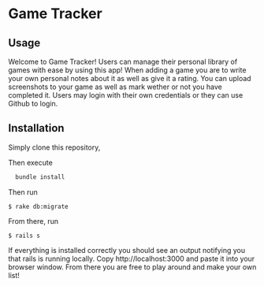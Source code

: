 # Game Tracker

## Usage
Welcome to Game Tracker! Users can manage their personal library of games with ease by using this app! When adding a game you are to write your own personal notes about it as well as give it a rating. You can upload screenshots to your game as well as mark wether or not you have completed it. Users may login with their own credentials or they can use Github to login.

## Installation
Simply clone this repository,

Then execute

```ruby
  bundle install
```
Then run

    $ rake db:migrate

From there, run

    $ rails s

If everything is installed correctly you should see an output notifying you that rails is running locally. Copy http://localhost:3000 and paste it into your browser window. From there you are free to play around and make your own list!

